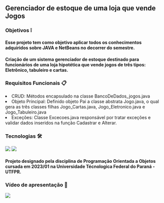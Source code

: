 
## Gerenciador de estoque de uma loja que vende Jogos

### Objetivos ❕

#### Esse projeto tem como objetivo aplicar todos os conhecimentos adquiridos sobre JAVA e NetBeans no decorrer do semestre.
#### Criação de um sistema gerenciador de estoque destinado para funcionários de uma loja hipotética que vende jogos de três tipos: Eletrônico, tabuleiro e cartas.

### Requisitos Funcionais 📋

<div>
  <li>CRUD: Métodos encapsulado na classe BancoDeDados_jogos.java</li>
  <li>Objeto Principal: Definido objeto Pai a classe abstrata Jogo.java, o qual gera as três classes filhas Jogo_Cartas.java, Jogo_Eletronico.java e Jogo_Tabuleiro.java</li> 
  <li>Exceções: Classe Excecoes.java responsável por tratar exceções e validar dados inseridos na função Cadastrar e Alterar.</li>
</div>

### Tecnologias 🛠️

<div style="display: inline_block">
  <img src="https://img.shields.io/badge/Java-ED8B00?style=for-the-badge&logo=openjdk&logoColor=white">
  <img src="https://img.shields.io/badge/apache%20netbeans-1B6AC6?style=for-the-badge&logo=apache%20netbeans%20IDE&logoColor=white">
</div>

#### Projeto designado pela disciplina de Programação Orientada a Objetos cursada em 2023/01 na Universidade Técnologica Federal do Paraná - UTFPR.

### Vídeo de apresentação  🎥
<div>
    <a href="https://youtu.be/o_1fW9Om2gk" target="_blank"><img src="https://img.shields.io/badge/YouTube-FF0000?style=for-the-badge&logo=youtube&logoColor=white"></a>
</div>
